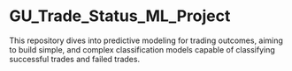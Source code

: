 # GU_Trade_Status_ML_Project
This repository dives into  predictive modeling for trading outcomes, aiming to build simple, and complex classification models capable of classifying successful trades and failed trades. 

